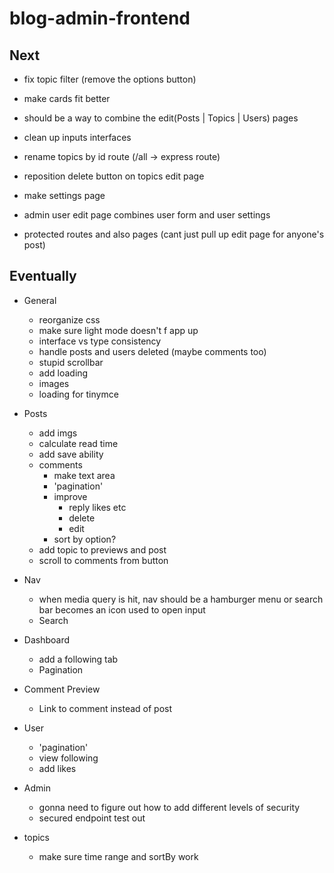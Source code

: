 # blog-admin-frontend

## Next

- fix topic filter (remove the options button)
- make cards fit better
- should be a way to combine the edit(Posts | Topics | Users) pages
- clean up inputs interfaces
- rename topics by id route (/all -> express route)
- reposition delete button on topics edit page

- make settings page
- admin user edit page combines user form and user settings

- protected routes and also pages (cant just pull up edit page for anyone's post)

## Eventually

- General

  - reorganize css
  - make sure light mode doesn't f app up
  - interface vs type consistency
  - handle posts and users deleted (maybe comments too)
  - stupid scrollbar
  - add loading
  - images
  - loading for tinymce

- Posts

  - add imgs
  - calculate read time
  - add save ability
  - comments
    - make text area
    - 'pagination'
    - improve
      - reply likes etc
      - delete
      - edit
    - sort by option?
  - add topic to previews and post
  - scroll to comments from button

- Nav

  - when media query is hit, nav should be a hamburger menu or search bar becomes an icon used to open input
  - Search

- Dashboard

  - add a following tab
  - Pagination

- Comment Preview

  - Link to comment instead of post

- User

  - 'pagination'
  - view following
  - add likes

- Admin

  - gonna need to figure out how to add different levels of security
  - secured endpoint test out

- topics
  - make sure time range and sortBy work
